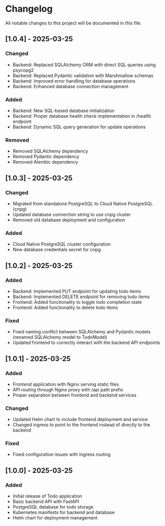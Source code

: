 # Changelog

All notable changes to this project will be documented in this file.

## [1.0.4] - 2025-03-25

### Changed
- Backend: Replaced SQLAlchemy ORM with direct SQL queries using psycopg2
- Backend: Replaced Pydantic validation with Marshmallow schemas
- Backend: Improved error handling for database operations
- Backend: Enhanced database connection management

### Added
- Backend: New SQL-based database initialization
- Backend: Proper database health check implementation in /health endpoint
- Backend: Dynamic SQL query generation for update operations

### Removed
- Removed SQLAlchemy dependency
- Removed Pydantic dependency
- Removed Alembic dependency

## [1.0.3] - 2025-03-25

### Changed
- Migrated from standalone PostgreSQL to Cloud Native PostgreSQL (cnpg)
- Updated database connection string to use cnpg cluster
- Removed old database deployment and configuration

### Added
- Cloud Native PostgreSQL cluster configuration
- New database credentials secret for cnpg

## [1.0.2] - 2025-03-25

### Added
- Backend: Implemented PUT endpoint for updating todo items
- Backend: Implemented DELETE endpoint for removing todo items
- Frontend: Added functionality to toggle todo completion state
- Frontend: Added functionality to delete todo items

### Fixed
- Fixed naming conflict between SQLAlchemy and Pydantic models (renamed SQLAlchemy model to TodoModel)
- Updated frontend to correctly interact with the backend API endpoints

## [1.0.1] - 2025-03-25

### Added
- Frontend application with Nginx serving static files
- API routing through Nginx proxy with /api path prefix
- Proper separation between frontend and backend services

### Changed
- Updated Helm chart to include frontend deployment and service
- Changed ingress to point to the frontend instead of directly to the backend

### Fixed
- Fixed configuration issues with ingress routing

## [1.0.0] - 2025-03-25

### Added
- Initial release of Todo application
- Basic backend API with FastAPI
- PostgreSQL database for todo storage
- Kubernetes manifests for backend and database
- Helm chart for deployment management
